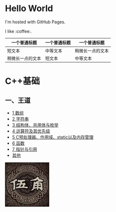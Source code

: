 <!DOCTYPE html>
<html>
<head>
	<meta charset="utf-8">
	<title>XINWUYA</title>
</head>
<body>
<h1>Hello World</h1>
<p>I'm hosted with GitHub Pages.</p>
  <p>I like :coffee:.</p>
</body>
</html>

| 一个普通标题 | 一个普通标题 | 一个普通标题 |
| ------ | ------ | ------ |
| 短文本 | 中等文本 | 稍微长一点的文本 |
| 稍微长一点的文本 | 短文本 | 中等文本 |

# C++基础


## 一、王道
- [1 数组](/王道/1数组/王道_数组.md) 
- [2 字符串](/王道/2字符串/王道_字符串.md)
- [3 结构体、共用体与枚举](/王道/3结构体共用体与枚举/王道_结构体共用体与枚举.md)
- [4 运算符及其优先级](/王道/4运算符及其优先级/王道_运算符及其优先级.md)
- [5 C预处理器、作用域、static以及内存管理](/王道/5C预处理器作用域static以及内存管理/王道_C预处理器作用域static以及内存管理.md)
- [6 函数](/王道/6函数/王道_函数.md)
- [7 指针与引用](/王道/7指针与引用/王道_指针与引用.md)
- [其他](/王道/其他/王道_其他.md)



![头像](./image/tx.jpg)